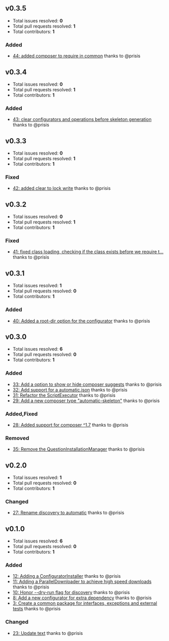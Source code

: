 ## v0.3.5

- Total issues resolved: **0**
- Total pull requests resolved: **1**
- Total contributors: **1**

### Added

 - [44: added composer to require in common](https://github.com/narrowspark/automatic/pull/44) thanks to @prisis

## v0.3.4

- Total issues resolved: **0**
- Total pull requests resolved: **1**
- Total contributors: **1**

### Added

 - [43: clear configurators and operations before skeleton generation](https://github.com/narrowspark/automatic/pull/43) thanks to @prisis

## v0.3.3

- Total issues resolved: **0**
- Total pull requests resolved: **1**
- Total contributors: **1**

### Fixed

 - [42: added clear to lock write](https://github.com/narrowspark/automatic/pull/42) thanks to @prisis

## v0.3.2

- Total issues resolved: **0**
- Total pull requests resolved: **1**
- Total contributors: **1**

### Fixed

 - [41: fixed class loading, checking if the class exists before we require t&hellip;](https://github.com/narrowspark/automatic/pull/41) thanks to @prisis

## v0.3.1

- Total issues resolved: **1**
- Total pull requests resolved: **0**
- Total contributors: **1**

### Added

 - [40: Added a root-dir option for the configurator](https://github.com/narrowspark/automatic/issues/40) thanks to @prisis

## v0.3.0

- Total issues resolved: **6**
- Total pull requests resolved: **0**
- Total contributors: **1**

### Added

 - [33: Add a option to show or hide composer suggests](https://github.com/narrowspark/automatic/issues/33) thanks to @prisis
 - [32: Add support for a automatic.json](https://github.com/narrowspark/automatic/issues/32) thanks to @prisis
 - [31: Refactor the ScriptExecutor](https://github.com/narrowspark/automatic/issues/31) thanks to @prisis
 - [29: Add a new composer type &quot;automatic-skeleton&quot;](https://github.com/narrowspark/automatic/issues/29) thanks to @prisis

### Added,Fixed

 - [28: Added support for composer ^1.7](https://github.com/narrowspark/automatic/issues/28) thanks to @prisis

### Removed

 - [35: Remove the QuestionInstallationManager](https://github.com/narrowspark/automatic/issues/35) thanks to @prisis

## v0.2.0

- Total issues resolved: **1**
- Total pull requests resolved: **0**
- Total contributors: **1**

### Changed

 - [27: Rename discovery to automatic](https://github.com/narrowspark/automatic/issues/27) thanks to @prisis

## v0.1.0

- Total issues resolved: **6**
- Total pull requests resolved: **0**
- Total contributors: **1**

### Added

 - [12: Adding a ConfiguratorInstaller](https://github.com/narrowspark/automatic/issues/12) thanks to @prisis
 - [11: Adding a ParallelDownloader to achieve high speed downloads](https://github.com/narrowspark/automatic/issues/11) thanks to @prisis
 - [10: Honor --dry-run flag for discovery](https://github.com/narrowspark/automatic/issues/10) thanks to @prisis
 - [8: Add a new configurator for extra dependency](https://github.com/narrowspark/automatic/issues/8) thanks to @prisis
 - [3: Create a common package for interfaces, exceptions and external tests](https://github.com/narrowspark/automatic/issues/3) thanks to @prisis

### Changed

 - [23: Update text](https://github.com/narrowspark/automatic/issues/23) thanks to @prisis
